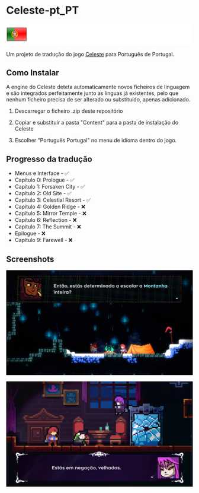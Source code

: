 # Celeste-pt_PT 

[celeste-game]: https://www.celestegame.com/ "Official Celeste website"

![](https://github.com/Hurricane-32/Celeste-pt_PT/blob/main/Content/Icons/portugal-portuguese.png)

Um projeto de tradução do jogo [Celeste][celeste-game] para Português de Portugal.

## Como Instalar

A engine do Celeste deteta automaticamente novos ficheiros de linguagem e são integrados perfeitamente junto as línguas já existentes, pelo que nenhum ficheiro precisa de ser alterado ou substituído, apenas adicionado.

1. Descarregar o ficheiro .zip deste repositório

2. Copiar e substituír a pasta "Content" para a pasta de instalação do Celeste

3. Escolher "Português Portugal" no menu de idioma dentro do jogo. 

## Progresso da tradução

- Menus e Interface - ✅
- Capítulo 0: Prologue - ✅
- Capítulo 1: Forsaken City - ✅
- Capítulo 2: Old Site - ✅
- Capítulo 3: Celestial Resort - ✅
- Capítulo 4: Golden Ridge - ❌
- Capítulo 5: Mirror Temple - ❌
- Capítulo 6: Reflection - ❌
- Capítulo 7: The Summit - ❌
- Epilogue - ❌
- Capítulo 9: Farewell - ❌

## Screenshots

![](https://github.com/Hurricane-32/Celeste-pt_PT/blob/main/Screenshots/20250629175428_1.jpg)

![](https://github.com/Hurricane-32/Celeste-pt_PT/blob/main/Screenshots/20250629175632_1.jpg)

